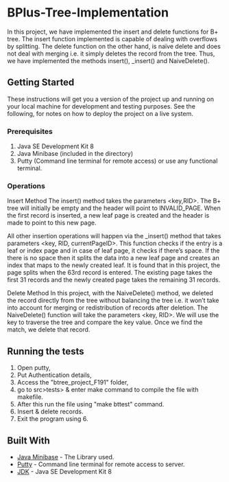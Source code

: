 # BPlus-Tree-Implementation

In this project, we have implemented the insert and delete functions for B+ tree. The insert function implemented is capable of dealing with overflows by splitting. The delete function on the other hand, is naïve delete and does not deal with merging i.e. it simply deletes the record from the tree. Thus, we have implemented the methods insert(), _insert() and NaiveDelete().

## Getting Started

These instructions will get you a version of the project up and running on your local machine for development and testing purposes. See the following, for notes on how to deploy the project on a live system.

### Prerequisites

1) Java SE Development Kit 8
2) Java Minibase (included in the directory)
3) Putty (Command line terminal for remote access) or use any functional terminal.

### Operations

Insert Method
The insert() method takes the parameters <key,RID>. The B+ tree will initially be empty and the header will point to INVALID_PAGE. When the first record is inserted, a new leaf page is created and the header is made to point to this new page.

All other insertion operations will happen via the _insert() method that takes parameters <key, RID, currentPageID>. This function checks if the entry is a leaf or index page and in case of leaf page, it checks if there’s space. If the there is no space then it splits the data into a new leaf page and creates an index that maps to the newly created leaf. It is found that
in this project, the page splits when the 63rd record is entered. The existing page takes the first 31 records and the newly created page takes the remaining 31 records. 

Delete Method
In this project, with the NaiveDelete() method, we deleted the record directly from the tree without balancing the tree i.e. it won’t take into account for merging or redistribution of records after deletion. The NaiveDelete() function will take the parameters <key, RID>. We will use the key to traverse the tree and compare the key value. Once we find the match, we delete that record. 

## Running the tests

1) Open putty,
2) Put Authentication details,
3) Access the "btree_project_F191" folder,
4) go to src>tests> & enter make command to compile the file with makefile.
5) After this run the file using "make bttest" command. 
6) Insert & delete records.
7) Exit the program using 6.

## Built With

* [Java Minibase](https://research.cs.wisc.edu/coral/minibase/minibase.html) - The Library used.
* [Putty](https://www.chiark.greenend.org.uk/~sgtatham/putty/) - Command line terminal for remote access to server.
* [JDK](https://www.oracle.com/technetwork/java/javase/downloads/jdk8-downloads-2133151.html) - Java SE Development Kit 8 

